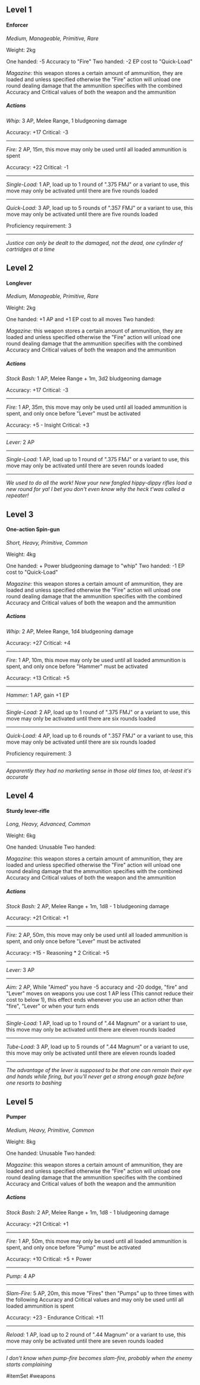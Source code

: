 ## Level 1
#### Enforcer
*Medium, Manageable, Primitive, Rare*

Weight: 2kg

One handed: -5 Accuracy to "Fire"
Two handed: -2 EP cost to "Quick-Load"

*Magazine:* this weapon stores a certain amount of ammunition, they are loaded and unless specified otherwise the "Fire" action will unload one round dealing damage that the ammunition specifies with the combined Accuracy and Critical values of both the weapon and the ammunition
##### Actions

*Whip:* 3 AP, Melee Range, 1 bludgeoning damage

Accuracy: +17
Critical: -3

---

*Fire:* 2 AP, 15m, this move may only be used until all loaded ammunition is spent

Accuracy: +22
Critical: -1

---

*Single-Load:* 1 AP, load up to 1 round of ".375 FMJ" or a variant to use, this move may only be activated until there are five rounds loaded

---

*Quick-Load:* 3 AP, load up to 5 rounds of ".357 FMJ" or a variant to use, this move may only be activated until there are five rounds loaded

Proficiency requirement: 3

---
*Justice can only be dealt to the damaged, not the dead, one cylinder of cartridges at a time*

## Level 2
#### Longlever
*Medium, Manageable, Primitive, Rare*

Weight: 2kg

One handed: +1 AP and +1 EP cost to all moves
Two handed: 

*Magazine:* this weapon stores a certain amount of ammunition, they are loaded and unless specified otherwise the "Fire" action will unload one round dealing damage that the ammunition specifies with the combined Accuracy and Critical values of both the weapon and the ammunition
##### Actions

*Stock Bash:* 1 AP, Melee Range + 1m,  3d2 bludgeoning damage

Accuracy: +17
Critical: -3

---

*Fire:* 1 AP, 35m, this move may only be used until all loaded ammunition is spent, and only once before "Lever" must be activated

Accuracy: +5 - Insight
Critical: +3

---

*Lever:* 2 AP

---

*Single-Load:* 1 AP, load up to 1 round of ".375 FMJ" or a variant to use, this move may only be activated until there are seven rounds loaded

---
*We used to do all the work! Now your new fangled hippy-dippy rifles load a new round for ya! I bet you don't even know why the heck t'was called a repeater!*

## Level 3
#### One-action Spin-gun
*Short, Heavy, Primitive, Common*

Weight: 4kg

One handed: + Power bludgeoning damage to "whip"
Two handed: -1 EP cost to "Quick-Load"

*Magazine:* this weapon stores a certain amount of ammunition, they are loaded and unless specified otherwise the "Fire" action will unload one round dealing damage that the ammunition specifies with the combined Accuracy and Critical values of both the weapon and the ammunition
##### Actions

*Whip:* 2 AP, Melee Range, 1d4 bludgeoning damage

Accuracy: +27
Critical: +4

---

*Fire:* 1 AP, 10m, this move may only be used until all loaded ammunition is spent, and only once before "Hammer" must be activated

Accuracy: +13
Critical: +5

---

*Hammer:* 1 AP, gain +1 EP

---

*Single-Load:* 2 AP, load up to 1 round of ".375 FMJ" or a variant to use, this move may only be activated until there are six rounds loaded

---

*Quick-Load:* 4 AP, load up to 6 rounds of ".357 FMJ" or a variant to use, this move may only be activated until there are six rounds loaded

Proficiency requirement: 3

---
*Apparently they had no marketing sense in those old times too, at-least it's accurate*

## Level 4
#### Sturdy lever-rifle
*Long, Heavy, Advanced, Common*

Weight: 6kg

One handed: Unusable
Two handed: 

*Magazine:* this weapon stores a certain amount of ammunition, they are loaded and unless specified otherwise the "Fire" action will unload one round dealing damage that the ammunition specifies with the combined Accuracy and Critical values of both the weapon and the ammunition
##### Actions

*Stock Bash:* 2 AP, Melee Range + 1m,  1d8 - 1 bludgeoning damage

Accuracy: +21
Critical: +1

---

*Fire:* 2 AP, 50m, this move may only be used until all loaded ammunition is spent, and only once before "Lever" must be activated

Accuracy: +15 - Reasoning * 2
Critical: +5

---

*Lever:* 3 AP

---

*Aim:* 2 AP, While "Aimed" you have -5 accuracy and -20 dodge, "fire" and "Lever" moves on weapons you use cost 1 AP less (This cannot reduce their cost to below 1), this effect ends whenever you use an action other than "fire", "Lever" or when your turn ends

---

*Single-Load:* 1 AP, load up to 1 round of ".44 Magnum" or a variant to use, this move may only be activated until there are eleven rounds loaded

---

*Tube-Load:* 3 AP, load up to 5 rounds of ".44 Magnum" or a variant to use, this move may only be activated until there are eleven rounds loaded

---
*The advantage of the lever is supposed to be that one can remain their eye and hands while firing, but you'll never get a strong enough gaze before one resorts to bashing*

## Level 5
#### Pumper
*Medium, Heavy, Primitive, Common*

Weight: 8kg

One handed: Unusable
Two handed: 

*Magazine:* this weapon stores a certain amount of ammunition, they are loaded and unless specified otherwise the "Fire" action will unload one round dealing damage that the ammunition specifies with the combined Accuracy and Critical values of both the weapon and the ammunition
##### Actions

*Stock Bash:* 2 AP, Melee Range + 1m,  1d8 - 1 bludgeoning damage

Accuracy: +21
Critical: +1

---

*Fire:* 1 AP, 50m, this move may only be used until all loaded ammunition is spent, and only once before "Pump" must be activated

Accuracy: +10
Critical: +5 + Power

---

*Pump:* 4 AP

---

*Slam-Fire:* 5 AP, 20m, this move "Fires" then "Pumps" up to three times with the following Accuracy and Critical values and may only be used until all loaded ammunition is spent

Accuracy: +23 - Endurance
Critical: +11

---

*Reload:* 1 AP, load up to 2 round of ".44 Magnum" or a variant to use, this move may only be activated until there are seven rounds loaded

---
*I don't know when pump-fire becomes slam-fire, probably when the enemy starts complaining*

#itemSet #weapons 